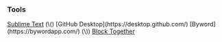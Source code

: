 <h3>Tools</h3>

<p><a href="https://www.sublimetext.com/">Sublime Text</a> (<span class="math">\()
[GitHub Desktop](https://desktop.github.com/)
[Byword](https://bywordapp.com/) (\)</span>)
<a href="https://blocktogether.org/">Block Together</a></p>